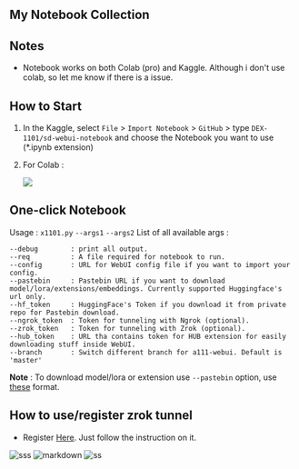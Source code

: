 ## My Notebook Collection

## Notes
  - Notebook works on both Colab (pro) and Kaggle. Although i don't use colab, so let me know if there is a issue.
## How to Start
 1. In the Kaggle, select `File` > `Import Notebook` > `GitHub` > type `DEX-1101/sd-webui-notebook` and choose the Notebook you want to use (*.ipynb extension)
 2. For Colab :
    
    [![](https://img.shields.io/static/v1?message=Open%20in%20Colab&logo=googlecolab&labelColor=5c5c5c&color=0f80c1&label=%20&style=for-the-badge)](https://colab.research.google.com/github/DEX-1101/sd-webui-notebook/blob/main/kaggle-colab-notebook-(one-click).ipynb) 
## One-click Notebook
 Usage : `x1101.py` `--args1` `--args2`
List of all available args :
```
--debug        : print all output.
--req          : A file required for notebook to run.
--config       : URL for WebUI config file if you want to import your config.
--pastebin     : Pastebin URL if you want to download model/lora/extensions/embeddings. Currently supported Huggingface's url only.
--hf_token     : HuggingFace's Token if you download it from private repo for Pastebin download.
--ngrok_token  : Token for tunneling with Ngrok (optional).
--zrok_token   : Token for tunneling with Zrok (optional).
--hub_token    : URL tha contains token for HUB extension for easily downloading stuff inside WebUI.
--branch       : Switch different branch for a111-webui. Default is 'master'
```
**Note** : To download model/lora or extension use ``--pastebin`` option, use [these](https://pastebin.com/XahpVjuT) format.

## How to use/register zrok tunnel
  - Register [Here](https://colab.research.google.com/github/DEX-1101/sd-webui-notebook/blob/main/zrok_sign_up.ipynb). Just follow the instruction on it.

![sss](https://raw.githubusercontent.com/DEX-1101/sd-webui-notebook/main/img/Screenshot_13.png)
![markdown](https://raw.githubusercontent.com/DEX-1101/sd-webui-notebook/main/img/Screenshot_27.png)
![ss](https://raw.githubusercontent.com/DEX-1101/sd-webui-notebook/main/img/Screenshot_706.png)

 



